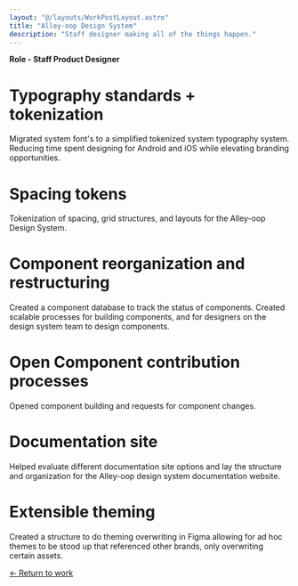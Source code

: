 ```yaml
---
layout: "@/layouts/WorkPostLayout.astro"
title: "Alley-oop Design System"
description: "Staff designer making all of the things happen."
---
```

**Role - Staff Product Designer** 

# Typography standards + tokenization 

Migrated system font's to a simplified tokenized system typography system. Reducing time spent designing for Android and iOS while elevating branding opportunities.  

# Spacing tokens

Tokenization of spacing, grid structures, and layouts for the Alley-oop Design System. 

# Component reorganization and restructuring

Created a component database to track the status of components. Created scalable processes for building components, and for designers on the design system team to design components. 

# Open Component contribution processes

Opened component building and requests for component changes. 

# Documentation site

Helped evaluate different documentation site options and lay the structure and organization for the Alley-oop design system documentation website. 

# Extensible theming

Created a structure to do theming overwriting in Figma allowing for ad hoc themes to be stood up that referenced other brands, only overwriting certain assets. 

[← Return to work](https://alecdanz.github.io/work/)